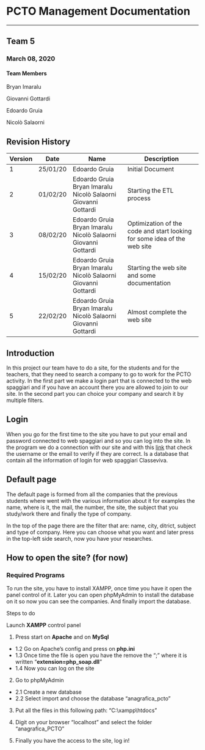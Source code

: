 
# PCTO Management Documentation
---

## Team 5

### March 08, 2020

#### Team Members

Bryan Imaralu

Giovanni Gottardi

Edoardo Gruia

Nicolò Salaorni

## Revision History

|Version|Date|Name|Description|
| ----- | -- | -- | - |
|1|25/01/20|Edoardo Gruia|Initial Document|
|2|01/02/20|Edoardo Gruia Bryan Imaralu Nicolò Salaorni Giovanni Gottardi|Starting the ETL process
|3|08/02/20|Edoardo Gruia Bryan Imaralu Nicolò Salaorni Giovanni Gottardi|Optimization of the code and start looking for some idea of the web site|
|4|15/02/20|Edoardo Gruia Bryan Imaralu Nicolò Salaorni Giovanni Gottardi|Starting the web site and some documentation|
|5|22/02/20|Edoardo Gruia Bryan Imaralu Nicolò Salaorni Giovanni Gottardi|Almost complete the web site|



## Introduction

In this project our team have to do a site, for the students and for the teachers, that they need to search a company to go to work for the PCTO activity. In the first part we make a login part that is connected to the web spaggiari and if you have an account there you are allowed to join to our site. In the second part you can choice your company and search it by multiple filters.

## Login

When you go for the first time to the site you have to put your email and password connected to web spaggiari and so you can log into the site. In the program we do a connection with our site and with this [link](https://web.spaggiari.eu/services/ws/wsExtAuth.php?wsdl) that check the username or the email to verify if they are correct. Is a database that contain all the information of login for web spaggiari Classeviva.  

## Default page

The default page is formed from all the companies that the previous students where went with the various information about it for examples the name, where is it, the mail, the number, the site, the subject that you study/work there and finally the type of company.

In the top of the page there are the filter that are: name, city, ditrict, subject and type of company. Here you can choose what you want and later press in the top-left side search, now you have your researches.

## How to open the site? (for now)

### Required Programs

To run the site, you have to install XAMPP, once time you have it open the panel control of it. Later you can open phpMyAdmin to install the database on it so now you can see the companies. And finally import the database.

Steps to do

Launch **XAMPP** control panel

1. Press start on **Apache** and on **MySql**
* 1.2 Go on Apache’s config and press on **php.ini**
* 1.3 Once time the file is open you have the remove the “;” where it is written “**extension=php_soap.dll**”
* 1.4 Now you can log on the site

2. Go to phpMyAdmin
* 2.1 Create a new database
* 2.2 Select import and choose the database     “anagrafica_pcto”

3. Put all the files in this following path: “C:\xampp\htdocs”

4. Digit on your browser “localhost” and select the folder “anagrafica_PCTO”

5. Finally you have the access to the site, log in!
